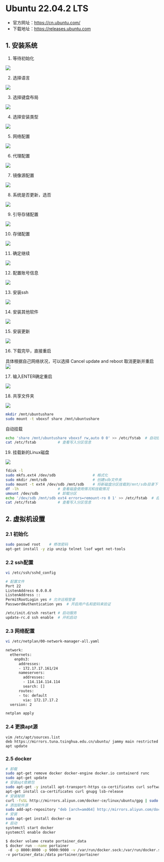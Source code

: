 # Ubuntu 22.04.2 LTS

- 官方网址：https://cn.ubuntu.com/
- 下载地址：https://releases.ubuntu.com

## 1. 安装系统

1. 等待初始化

![](../../assets/_images/deploy/ubuntu/1.png)

2. 选择语言

![](../../assets/_images/deploy/ubuntu/2.png)

3. 选择键盘布局

![](../../assets/_images/deploy/ubuntu/3.png)

4. 选择安装类型

![](../../assets/_images/deploy/ubuntu/4.png)

5. 网络配置

![](../../assets/_images/deploy/ubuntu/5.png)

6. 代理配置

![](../../assets/_images/deploy/ubuntu/6.png)

7. 镜像源配置

![](../../assets/_images/deploy/ubuntu/7.png)

8. 系统是否更新，选否

![](../../assets/_images/deploy/ubuntu/8.png)

9. 引导存储配置

![](../../assets/_images/deploy/ubuntu/9.png)

10. 存储配置

![](../../assets/_images/deploy/ubuntu/10.png)

11. 确定继续

![](../../assets/_images/deploy/ubuntu/11.png)

12. 配置账号信息

![](../../assets/_images/deploy/ubuntu/12.png)

13. 安装ssh

![](../../assets/_images/deploy/ubuntu/13.png)

14. 安装其他软件

![](../../assets/_images/deploy/ubuntu/14.png)

15. 安装更新

![](../../assets/_images/deploy/ubuntu/15.png)

16. 下载完毕，直接重启

具体根据自己网络状况，可以选择 Cancel update and reboot 取消更新并重启
![](../../assets/_images/deploy/ubuntu/16.png)

17. 输入ENTER确定重启

![](../../assets/_images/deploy/ubuntu/17.png)

18. 共享文件夹

![](../../assets/_images/deploy/ubuntu/18.png)

```bash
mkdir /mnt/ubuntushare
sudo mount -t vboxsf share /mnt/ubuntushare
```

自动挂载
```bash
echo 'share /mnt/ubuntushare vboxsf rw,auto 0 0' >> /etc/fstab  # 自动挂载
cat /etc/fstab          # 查看写入分区信息
```

19. 挂载新的Linux磁盘

![](../../assets/_images/deploy/ubuntu/19.png)

```bash
fdisk -l
sudo mkfs.ext4 /dev/sdb                 # 格式化
sudo mkdir /mnt/sdb                     # 创建sdb文件夹
sudo mount -t ext4 /dev/sdb /mnt/sdb    # 将新磁盘分区挂载到/mnt/sdb目录下
df -lh                  # 查看磁盘使用情况和挂载情况
umount /dev/sdb         # 卸载分区
echo '/dev/sdb /mnt/sdb ext4 errors=remount-ro 0 1' >> /etc/fstab  # 自动挂载
cat /etc/fstab          # 查看写入分区信息
```


## 2. 虚拟机设置

### 2.1 初始化

```bash
sudo passwd root    # 修改密码
apt-get install -y zip unzip telnet lsof wget net-tools
```

### 2.2 ssh配置

```bash
vi /etc/ssh/sshd_config

# 配置文件
Port 22
ListenAddress 0.0.0.0
ListenAddress ::
PermitRootLogin yes # 允许远程登录
PasswordAuthentication yes  # 开启用户名和密码来验证

/etc/init.d/ssh restart # 启动服务
update-rc.d ssh enable  # 开机启动
```

### 2.3 网络配置

```bash
vi /etc/netplan/00-network-manager-all.yaml
```

```bash
network:
  ethernets:
    enp0s3:
      addresses:
      - 172.17.17.161/24
      nameservers:
        addresses:
        - 114.114.114.114
        search: []
      routes:
      - to: default
        via: 172.17.17.2
  version: 2
```

```bash
netplan apply
```


### 2.4 更换apt源

```bash
vim /etc/apt/sources.list
deb https://mirrors.tuna.tsinghua.edu.cn/ubuntu/ jammy main restricted universe multiverse
apt update
```

### 2.5 docker

```bash
# 卸载
sudo apt-get remove docker docker-engine docker.io containerd runc  
sudo apt-get update
# 安装apt依赖包
sudo apt-get -y install apt-transport-https ca-certificates curl software-properties-common 
apt-get install ca-certificates curl gnupg lsb-release
# 安装秘钥
curl -fsSL http://mirrors.aliyun.com/docker-ce/linux/ubuntu/gpg | sudo apt-key add -
# 添加软件源
sudo add-apt-repository "deb [arch=amd64] http://mirrors.aliyun.com/docker-ce/linux/ubuntu $(lsb_release -cs) stable"
# 安装
sudo apt-get install docker-ce
# 启动
systemctl start docker
systemctl enable docker
```

```bash
$ docker volume create portainer_data
$ docker run --name portainer
 -d -p 8000:8000 -p 9000:9000 -v /var/run/docker.sock:/var/run/docker.sock 
-v portainer_data:/data portainer/portainer
```



